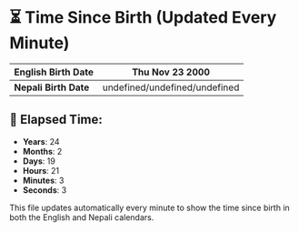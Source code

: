 # ⏳ Time Since Birth (Updated Every Minute)

| **English Birth Date** | Thu Nov 23 2000 |
|------------------------|-------------------------------------|
| **Nepali Birth Date**  | undefined/undefined/undefined                  |

## 📅 Elapsed Time:

- **Years**: 24
- **Months**: 2
- **Days**: 19
- **Hours**: 21
- **Minutes**: 3
- **Seconds**: 3

This file updates automatically every minute to show the time since birth in both the English and Nepali calendars.